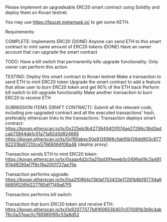Please implement an upgradeable ERC20 smart contract using Solidity and deploy them on Kovan testnet.

You may use https://faucet.metamask.io/ to get some KETH.

Requirements:

COMPLETE:
Implements ERC20 (DONE)
Anyone can send ETH to this smart contract to mint same amount of ERC20 tokens (DONE)
Have an owner account that can upgrade the smart contract

TODO:
Have a kill switch that permanently kills upgrade functionality. Only owner can perform this action.

TESTING:
Deploy this smart contract to Kovan testnet
Make a transaction to send ETH to mint ERC20 token
Upgrade the smart contract to add a feature that allow user to burn ERC20 token and get 90% of the ETH back
Perform kill switch to kill upgrade functionality
Make another transaction to burn ERC20 to receive ETH

SUBMISSION ITEMS (DRAFT CONTRACT):
Submit all the relevant code, including pre-upgraded contract and all the executed transactions' hash, preferably etherscan links to the transactions:
Transaction deploys smart contract:
https://kovan.etherscan.io/tx/0x225eb3b42738494f2f074ae27296c36d3adcab73944de1c01a71a92d3d924665
https://kovan.etherscan.io/tx/0xf90abec50e8126966cfabf0b126dd903c877822318a97210ce57969064f08a48 (deploy proxy)

Transaction sends ETH to mint ERC20 token:
https://kovan.etherscan.io/tx/0xaaa4d2c5a25bd391eeeb0c0499a09c3a481974d9290af7f9c16a2001727ae75e

Transaction performs upgrade:
https://kovan.etherscan.io/tx/0xa2f0964cf3bfaf753433e17281b6bf97734a66685f026fd227760df7149a67f5

Transaction performs kill switch:

Transaction that burn ERC20 token and receive ETH:
https://kovan.etherscan.io/tx/0x92077377b81606536407c070081b3b9c4ab76c0a37eac0c785985f85c53a8d52

